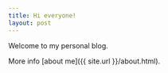```yaml
---
title: Hi everyone!
layout: post
---
```


Welcome to my personal blog.

More info [about me]({{ site.url }}/about.html).
